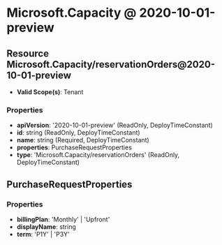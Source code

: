 # Microsoft.Capacity @ 2020-10-01-preview

## Resource Microsoft.Capacity/reservationOrders@2020-10-01-preview
* **Valid Scope(s)**: Tenant
### Properties
* **apiVersion**: '2020-10-01-preview' (ReadOnly, DeployTimeConstant)
* **id**: string (ReadOnly, DeployTimeConstant)
* **name**: string (Required, DeployTimeConstant)
* **properties**: PurchaseRequestProperties
* **type**: 'Microsoft.Capacity/reservationOrders' (ReadOnly, DeployTimeConstant)

## PurchaseRequestProperties
### Properties
* **billingPlan**: 'Monthly' | 'Upfront'
* **displayName**: string
* **term**: 'P1Y' | 'P3Y'

